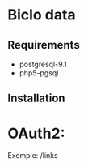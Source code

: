 Biclo data
==========

Requirements
------------

 * postgresql-9.1
 * php5-pgsql

Installation
------------

# OAuth2:

Exemple: /links
